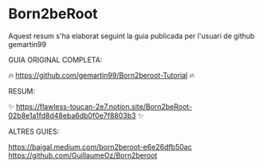 # Born2beRoot

Aquest resum s'ha elaborat seguint la guia publicada per l'usuari de github gemartin99

GUIA ORIGINAL COMPLETA:

🔥 https://github.com/gemartin99/Born2beroot-Tutorial 🔥

RESUM:

✨ https://flawless-toucan-2e7.notion.site/Born2beRoot-02b8e1a1fd8d48eba6db0f0e7f8803b3 ✨

ALTRES GUIES:

https://baigal.medium.com/born2beroot-e6e26dfb50ac
https://github.com/GuillaumeOz/Born2beroot
